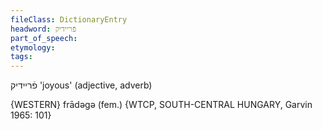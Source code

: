 ```yaml
---
fileClass: DictionaryEntry
headword: פֿריידיק
part_of_speech: 
etymology: 
tags: 
---
```

פֿריידיק
'joyous' (adjective, adverb)

{WESTERN}
frādəgə (fem.) {WTCP, SOUTH-CENTRAL HUNGARY, Garvin 1965: 101}

